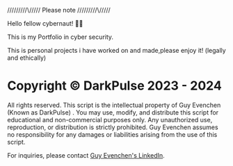  \/\/\/\/\/\/\/\/\/\\/\/\/\/\/  Please note   \/\/\/\/\/\/\/\/\/\\/\/\/\/\/


Hello fellow cybernaut! 👾😊

This is my Portfolio in cyber security.

This is personal projects i have worked on and made,please enjoy it! (legally and ethically)


 # Copyright © DarkPulse 2023 - 2024

All rights reserved. This script is the intellectual property of Guy Evenchen (Known as DarkPulse) . You may use, modify, and distribute this script for educational and non-commercial purposes only. Any unauthorized use, reproduction, or distribution is strictly prohibited. Guy Evenchen assumes no responsibility for any damages or liabilities arising from the use of this script.

For inquiries, please contact [Guy Evenchen's LinkedIn](https://www.linkedin.com/in/guy-evenchen/).


